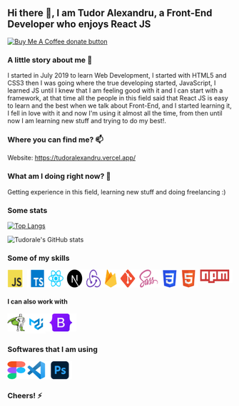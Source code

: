 ## Hi there 👋, I am Tudor Alexandru, a Front-End Developer who enjoys React JS

<span class="badge-buymeacoffee">
<a href="https://www.buymeacoffee.com/tudoralexandru" title="Donate to this project using Buy Me A Coffee"><img src="https://img.shields.io/badge/buy%20me%20a%20coffee-donate-blueviolet?style=flat-square" alt="Buy Me A Coffee donate button" /></a>
</span>

### A little story about me 💬
I started in July 2019 to learn Web Development, I started with HTML5 and CSS3 then I was going where the true developing started, JavaScript, I learned JS until I knew that I am feeling good with it and I can start with a framework, at that time all the people in this field said that React JS is easy to learn and the best when we talk about Front-End, and I started learning it, I fell in love with it and now I'm using it almost all the time, from then until now I am learning new stuff and trying to do my best!.

### Where you can find me? 📫
Website: https://tudoralexandru.vercel.app/<br/>

### What am I doing right now? 🌱
Getting experience in this field, learning new stuff and doing freelancing :)

### Some stats
[![Top Langs](https://github-readme-stats.vercel.app/api/top-langs/?username=tudorale&theme=react&hide_border=true&layout=compact)](https://github.com/anuraghazra/github-readme-stats)

![Tudorale's GitHub stats](https://github-readme-stats.vercel.app/api?username=tudorale&show_icons=true&theme=react&hide_border=true&layout=compact)

### Some of my skills

<div style="display: flex">
    <a href="https://en.wikipedia.org/wiki/JavaScript" target="_blank"> 
        <img src="https://raw.githubusercontent.com/tudorale/tudorale/main/assets/javascript.png" alt="javascript" width="40" height="40"/> 
    </a>
    <a href="https://www.typescriptlang.org/" style="padding-left: 10px" target="_blank"> 
        <img src="https://raw.githubusercontent.com/tudorale/tudorale/main/assets/typescript.png" alt="typescript" width="50" height="40"/> 
    </a>
    <a href="https://www.reactjs.org" target="_blank"> 
        <img src="https://raw.githubusercontent.com/tudorale/tudorale/main/assets/react.png" alt="reactjs" width="50" height="40"/> 
    </a>
    <a href="https://nextjs.org/" target="_blank"> 
        <img src="https://raw.githubusercontent.com/tudorale/tudorale/main/assets/next.png" alt="nextjs" width="50" height="40"/> 
    </a>
    <a href="https://redux.js.org/" target="_blank"> 
        <img src="https://raw.githubusercontent.com/tudorale/tudorale/main/assets/redux.png" alt="redux" width="50" height="40"/> 
    </a>
    <a href="https://firebase.google.com/" target="_blank"> 
        <img src="https://raw.githubusercontent.com/tudorale/tudorale/main/assets/firebase.png" alt="firebase" width="40" height="40"/> 
    </a>
    <a href="https://git-scm.com/" target="_blank"> 
        <img src="https://raw.githubusercontent.com/tudorale/tudorale/main/assets/git.png" alt="git" width="50" height="40"/> 
    </a>
    <a href="https://sass-lang.com/" target="_blank"> 
        <img src="https://raw.githubusercontent.com/tudorale/tudorale/main/assets/sass.png" alt="sass" width="60" height="40"/> 
    </a>
    <a href="https://developer.mozilla.org/en-US/docs/Web/CSS" target="_blank"> 
        <img src="https://raw.githubusercontent.com/tudorale/tudorale/main/assets/css.png" alt="css3" width="50" height="40"/> 
    </a>
    <a href="https://en.wikipedia.org/wiki/HTML5" target="_blank"> 
        <img src="https://raw.githubusercontent.com/tudorale/tudorale/main/assets/htm.png" alt="html5" width="50" height="40"/> 
    </a>
    <a href="https://www.npmjs.com" target="_blank"> 
        <img src="https://raw.githubusercontent.com/tudorale/tudorale/main/assets/npm.png" alt="npm" width="90" height="30"/> 
    </a>                                                                                                                          
</div>

#### I can also work with

<div style="display: flex">
    <a href="https://greensock.com/gsap/" target="_blank"> 
        <img src="https://raw.githubusercontent.com/tudorale/tudorale/main/assets/gsap.svg" alt="gsap" width="40" height="40"/> 
    </a>
    <a href="https://material-ui.com/" target="_blank"> 
        <img src="https://raw.githubusercontent.com/tudorale/tudorale/main/assets/mui.png" alt="mui" width="45" height="45"/> 
    </a>
    <a href="https://getbootstrap.com" target="_blank"> 
        <img src="https://raw.githubusercontent.com/tudorale/tudorale/main/assets/bootstrap.png" alt="bootstrap" width="70" height="40"/> 
    </a>
</div>                                                                                                                        
                                                                                                                           

### Softwares that I am using

<div style="display: flex">
    <a href="https://www.figma.com/" target="_blank"> 
        <img src="https://raw.githubusercontent.com/tudorale/tudorale/main/assets/figma.svg" alt="figma" width="40" height="40"/> 
    </a>
    <a href="https://code.visualstudio.com/" target="_blank"> 
        <img src="https://raw.githubusercontent.com/tudorale/tudorale/main/assets/vscode.png" alt="vs code" width="50" height="40"/> 
    </a>   
     <a href="https://www.adobe.com/products/photoshop.html" target="_blank"> 
        <img src="https://raw.githubusercontent.com/tudorale/tudorale/main/assets/photoshop.png" alt="adobe photoshop" width="55" height="40"/> 
    </a>  
</div>                                                                                                                        

### Cheers! ⚡
